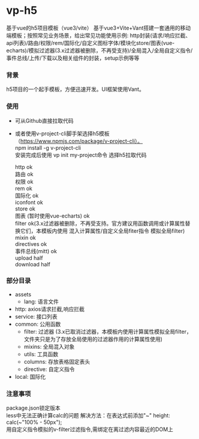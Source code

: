 # vp-h5
基于vue的h5项目模板（vue3/vite）
基于vue3+Vite+Vant搭建一套通用的移动端模板；按照常见业务场景，给出常见功能使用示例: http封装(请求/响应拦截、api列表)/路由/权限/rem/国际化/自定义图标字体/模块化store/图表(vue-echarts)/模拟过滤器(3.x过滤器被删除，不再受支持)/全局混入/全局自定义指令/事件总线/上传/下载以及相关组件的封装，setup示例等等

### 背景
h5项目的一个起手模板，方便迅速开发。UI框架使用Vant。

### 使用
* 可从Github直接拉取代码
* 或者使用v-project-cli脚手架选择h5模板（https://www.npmjs.com/package/v-project-cli）。<br/>
  npm install -g v-project-cli <br/>
  安装完成后使用 vp init my-project命令 选择h5拉取代码<br/>

  http ok <br/>
  路由 ok <br/>
  权限 ok <br/>
  rem ok <br/>
  国际化 ok <br/>
  iconfont ok <br/>
  store ok <br/>
  图表 (暂时使用vue-echarts) ok <br/>
  filter ok(3.x过滤器被删除，不再受支持。官方建议用函数调用或计算属性替换它们，本模板内使用 混入计算属性/自定义全局fiter指令 模拟全局filter)<br/>
  mixin ok <br/>
  directives ok <br/>
  事件总线(mitt) ok <br/>
  upload half <br/>
  download half <br/>

### 部分目录
* assets
  * lang: 语言文件
* http: axios请求拦截,响应拦截
* service: 接口列表
* common: 公用函数
  * filter: 过滤器 (3.x已取消过滤器，本模板内使用计算属性模拟全局filter，文件夹只是为了存放全局使用的过滤器作用的计算属性使用)
  * mixins: 全局混入对象
  * utils: 工具函数
  * columns: 存放表格固定表头
  * directive: 自定义指令
* local: 国际化

### 注意事项
package.json锁定版本 <br/>
less中无法正确计算calc的问题 解决方法：在表达式前添加"~" height: calc(~"100% - 50px"); <br/>
用自定义指令模拟的v-filter过滤指令,需绑定在离过滤内容最近的DOM上
